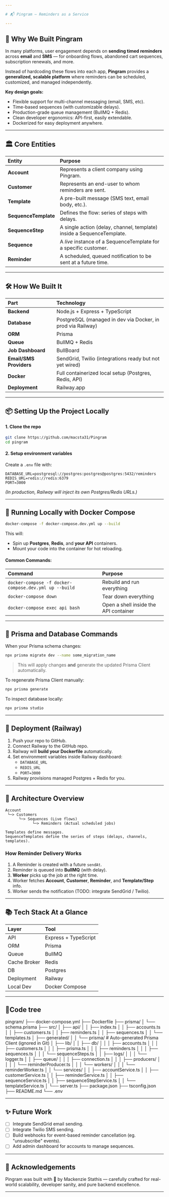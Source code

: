 ```yaml
---

# 📬 Pingram — Reminders as a Service

---
```


## 🚀 Why We Built Pingram

In many platforms, user engagement depends on **sending timed reminders** across **email** and **SMS** — for onboarding flows, abandoned cart sequences, subscription renewals, and more.

Instead of hardcoding these flows into each app, **Pingram** provides a **generalized, scalable platform** where reminders can be scheduled, customized, and managed independently.

**Key design goals:**
- Flexible support for multi-channel messaging (email, SMS, etc).
- Time-based sequences (with customizable delays).
- Production-grade queue management (BullMQ + Redis).
- Clean developer ergonomics: API-first, easily extendable.
- Dockerized for easy deployment anywhere.

---

## 🏛️ Core Entities

| Entity | Purpose |
|:---|:---|
| **Account** | Represents a client company using Pingram. |
| **Customer** | Represents an end-user to whom reminders are sent. |
| **Template** | A pre-built message (SMS text, email body, etc.). |
| **SequenceTemplate** | Defines the flow: series of steps with delays. |
| **SequenceStep** | A single action (delay, channel, template) inside a SequenceTemplate. |
| **Sequence** | A *live* instance of a SequenceTemplate for a specific customer. |
| **Reminder** | A scheduled, queued notification to be sent at a future time. |

---

## 🛠️ How We Built It

| Part | Technology |
|:---|:---|
| **Backend** | Node.js + Express + TypeScript |
| **Database** | PostgreSQL (managed in dev via Docker, in prod via Railway) |
| **ORM** | Prisma |
| **Queue** | BullMQ + Redis |
| **Job Dashboard** | BullBoard |
| **Email/SMS Providers** | SendGrid, Twilio (integrations ready but not yet wired) |
| **Docker** | Full containerized local setup (Postgres, Redis, API) |
| **Deployment** | Railway.app |

---

## 📦 Setting Up the Project Locally

#### 1. Clone the repo
```bash
git clone https://github.com/macsta31/Pingram
cd pingram
```

#### 2. Setup environment variables
Create a `.env` file with:
```dotenv
DATABASE_URL=postgresql://postgres:postgres@postgres:5432/reminders
REDIS_URL=redis://redis:6379
PORT=3000
```

_(In production, Railway will inject its own Postgres/Redis URLs.)_

---

## 🐳 Running Locally with Docker Compose

```bash
docker-compose -f docker-compose.dev.yml up --build
```

This will:
- Spin up **Postgres**, **Redis**, and **your API** containers.
- Mount your code into the container for hot reloading.

#### Common Commands:
| Command | Purpose |
|:---|:---|
| `docker-compose -f docker-compose.dev.yml up --build` | Rebuild and run everything |
| `docker-compose down` | Tear down everything |
| `docker-compose exec api bash` | Open a shell inside the API container |

---

## 🧹 Prisma and Database Commands

When your Prisma schema changes:

```bash
npx prisma migrate dev --name some_migration_name
```
> This will apply changes **and** generate the updated Prisma Client automatically.

To regenerate Prisma Client manually:
```bash
npx prisma generate
```

To inspect database locally:
```bash
npx prisma studio
```

---

## 🛫 Deployment (Railway)

1. Push your repo to GitHub.
2. Connect Railway to the GitHub repo.
3. Railway will **build your Dockerfile** automatically.
4. Set environment variables inside Railway dashboard:
   - `DATABASE_URL`
   - `REDIS_URL`
   - `PORT=3000`
5. Railway provisions managed Postgres + Redis for you.

---

## 🧠 Architecture Overview

```plaintext
Account
 └─> Customers
      └─> Sequences (Live flows)
            └─> Reminders (Actual scheduled jobs)

Templates define messages.
SequenceTemplates define the series of steps (delays, channels, templates).
```

### How Reminder Delivery Works
1. A Reminder is created with a future `sendAt`.
2. Reminder is queued into **BullMQ** (with delay).
3. **Worker** picks up the job at the right time.
4. Worker fetches **Account**, **Customer**, **Reminder**, and **Template/Step** info.
5. Worker sends the notification (TODO: integrate SendGrid / Twilio).

---

## 📚 Tech Stack At a Glance

| Layer | Tool |
|:---|:---|
| API | Express + TypeScript |
| ORM | Prisma |
| Queue | BullMQ |
| Cache Broker | Redis |
| DB | Postgres |
| Deployment | Railway |
| Local Dev | Docker Compose |

---

## 🌲Code tree

pingram/
├── docker-compose.yml
├── Dockerfile
├── prisma/
│   └── schema.prisma
├── src/
│   ├── api/
│   │   ├── index.ts
│   │   ├── accounts.ts
│   │   ├── customers.ts
│   │   ├── reminders.ts
│   │   ├── sequences.ts
│   │   └── templates.ts
│   ├── generated/
│   │   └── prisma/      # Auto-generated Prisma Client (ignored in Git)
│   ├── lib/
│   │   ├── db/
│   │   │   ├── accounts.ts
│   │   │   ├── customers.ts
│   │   │   ├── prisma.ts
│   │   │   ├── reminders.ts
│   │   │   ├── sequences.ts
│   │   │   └── sequenceSteps.ts
│   │   ├── logs/
│   │   │   └── logger.ts
│   │   ├── queue/
│   │   │   ├── connection.ts
│   │   │   ├── producers/
│   │   │   │   └── reminderProducer.ts
│   │   │   └── workers/
│   │   │       └── reminderWorker.ts
│   │   └── services/
│   │       ├── accountService.ts
│   │       ├── customerService.ts
│   │       ├── reminderService.ts
│   │       ├── sequenceService.ts
│   │       ├── sequenceStepService.ts
│   │       └── templateService.ts
│   └── server.ts
├── package.json
├── tsconfig.json
├── README.md
└── .env

---

## ✨ Future Work

- [ ] Integrate SendGrid email sending.
- [ ] Integrate Twilio SMS sending.
- [ ] Build webhooks for event-based reminder cancellation (eg. "unsubscribe" events).
- [ ] Add admin dashboard for accounts to manage sequences.

---

## 👏 Acknowledgements

Pingram was built with 💪 by Mackenzie Stathis — carefully crafted for real-world scalability, developer sanity, and pure backend excellence.

---

